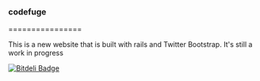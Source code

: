 <h3>codefuge</h3>
================

   <p>This is a new website that is built with rails and Twitter Bootstrap. It's still a work in progress</p>

[![Bitdeli Badge](https://d2weczhvl823v0.cloudfront.net/Adam0964/codefuge/trend.png)](https://bitdeli.com/free "Bitdeli Badge")


